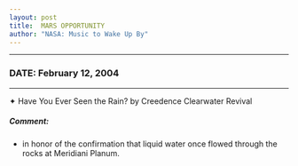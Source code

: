 ```yaml
---
layout: post
title:  MARS OPPORTUNITY
author: "NASA: Music to Wake Up By"
---
```


----
### DATE: February 12, 2004
----
✦ Have You Ever Seen the Rain? by Creedence Clearwater Revival

##### Comment:
* in honor of the confirmation that liquid water once flowed through the rocks at Meridiani Planum.
